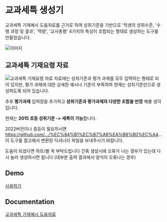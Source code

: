 
# 교과세특 생성기

교과세특 기재예시 도움자료를 근거로 하여
성취기준을 기반으로 '학생의 성취수준, '수행 과정 및 결과', '역량', '교사총평' 4가지의 특성이 조합되는 형태로 생성하는 도구를 만들었습니다.

![이미지](https://i.imgur.com/MhwnL7D.png)

## 교과세특 기재요령 자료
![교과세특 기재요령 자료](https://i.imgur.com/FBQ1RPy.png)
자료에는 성취기준과 평가 과제를 모두 입력하는 형태로 되어 있지만, 평가 과제에 대한 상세한 예시나 기준이 부족하여 현재는 성취기준만으로 생성하도록 되어 있습니다.

추후 **평가과제** 입력창을 추가하고 
**성취기준과 평가과제의 다양한 조합을 반영** 해볼 생각입니다.

현재는 **2015 초등 성취기준 -> 세특이 가능**합니다.

2022버전이나 중등이 필요하시면 
https://github.com/.../%EC%84%B1%EC%B7%A8%EA%B8%B0%EC%A4...
이 도구를 참고해서 변환된 딕셔너리 파일을 보내주시기 바랍니다.

도움이 되셨다면 하트/별 꾹 부탁드립니다
간혹 생성시에 오류가 나는 경우가 있는데 다시 눌러 생성하시면 됩니다
(대부분 출력 결과에서 양식이 오류나는 경우)


## Demo

[사용하기](https://huggingface.co/spaces/pseudolab/schoolrecord_gen)


## Documentation

[교과세특 기재예시 도움자료](https://star.moe.go.kr/web/contents/m20200.do?schM=view&id=20641)


